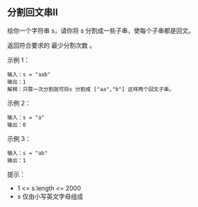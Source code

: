 ## 分割回文串II

给你一个字符串 s，请你将 s 分割成一些子串，使每个子串都是回文。

返回符合要求的 最少分割次数 。

示例 1：

```
输入：s = "aab"
输出：1
解释：只需一次分割就可将s 分割成 ["aa","b"] 这样两个回文子串。
```

示例 2：

```
输入：s = "a"
输出：0
```
示例 3：
```
输入：s = "ab"
输出：1
```

提示：

* 1 <= s.length <= 2000
* s 仅由小写英文字母组成
